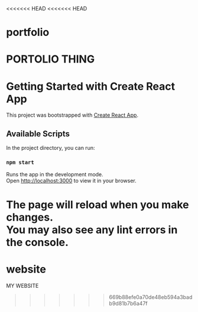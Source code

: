 <<<<<<< HEAD
<<<<<<< HEAD

# portfolio

# PORTOLIO THING

# Getting Started with Create React App

This project was bootstrapped with [Create React App](https://github.com/facebook/create-react-app).

## Available Scripts

In the project directory, you can run:

### `npm start`

Runs the app in the development mode.\
Open [http://localhost:3000](http://localhost:3000) to view it in your browser.

The page will reload when you make changes.\
You may also see any lint errors in the console.
=======

# website

MY WEBSITE

> > > > > > > 669b88efe0a70de48eb594a3badb9d81b7b6a47f
